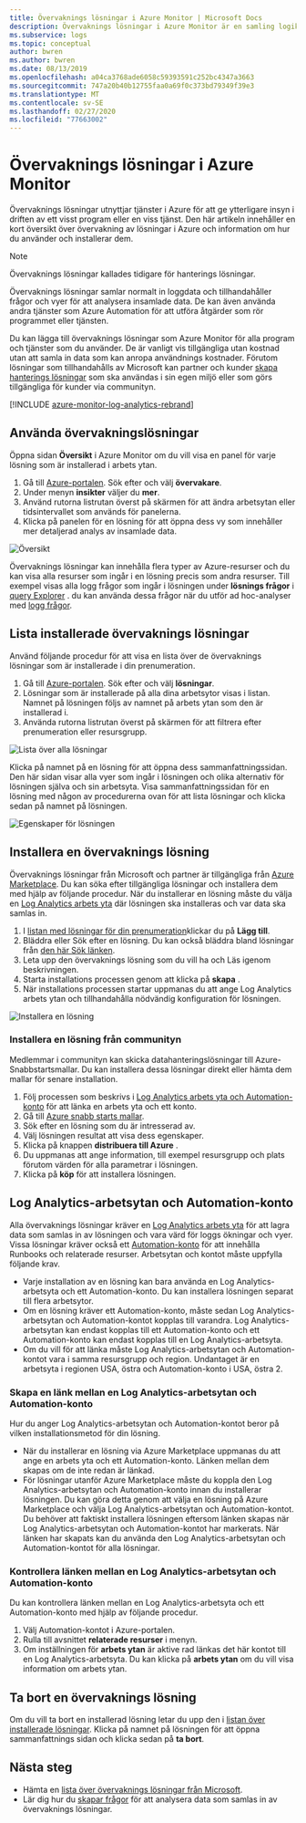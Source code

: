 ```yaml
---
title: Övervaknings lösningar i Azure Monitor | Microsoft Docs
description: Övervaknings lösningar i Azure Monitor är en samling logik-, visualiserings-och data hämtnings regler som tillhandahåller mått som pivoteras runt ett visst problemområden.  Den här artikeln innehåller information om hur du installerar och använder övervaknings lösningar.
ms.subservice: logs
ms.topic: conceptual
author: bwren
ms.author: bwren
ms.date: 08/13/2019
ms.openlocfilehash: a04ca3768ade6058c59393591c252bc4347a3663
ms.sourcegitcommit: 747a20b40b12755faa0a69f0c373bd79349f39e3
ms.translationtype: MT
ms.contentlocale: sv-SE
ms.lasthandoff: 02/27/2020
ms.locfileid: "77663002"
---
```

# <a name="monitoring-solutions-in-azure-monitor"></a>Övervaknings lösningar i Azure Monitor
Övervaknings lösningar utnyttjar tjänster i Azure för att ge ytterligare insyn i driften av ett visst program eller en viss tjänst. Den här artikeln innehåller en kort översikt över övervakning av lösningar i Azure och information om hur du använder och installerar dem.

> [!NOTE]
> Övervaknings lösningar kallades tidigare för hanterings lösningar.

Övervaknings lösningar samlar normalt in loggdata och tillhandahåller frågor och vyer för att analysera insamlade data. De kan även använda andra tjänster som Azure Automation för att utföra åtgärder som rör programmet eller tjänsten.

Du kan lägga till övervaknings lösningar som Azure Monitor för alla program och tjänster som du använder. De är vanligt vis tillgängliga utan kostnad utan att samla in data som kan anropa användnings kostnader. Förutom lösningar som tillhandahålls av Microsoft kan partner och kunder [skapa hanterings lösningar](solutions-creating.md) som ska användas i sin egen miljö eller som görs tillgängliga för kunder via communityn.

[!INCLUDE [azure-monitor-log-analytics-rebrand](../../../includes/azure-monitor-log-analytics-rebrand.md)]

## <a name="use-monitoring-solutions"></a>Använda övervakningslösningar
Öppna sidan **Översikt** i Azure Monitor om du vill visa en panel för varje lösning som är installerad i arbets ytan. 

1. Gå till [Azure-portalen](https://ms.portal.azure.com). Sök efter och välj **övervakare**.
1. Under menyn **insikter** väljer du **mer**.
1. Använd rutorna listrutan överst på skärmen för att ändra arbetsytan eller tidsintervallet som används för panelerna.
1. Klicka på panelen för en lösning för att öppna dess vy som innehåller mer detaljerad analys av insamlade data.

![Översikt](media/solutions/overview.png)

Övervaknings lösningar kan innehålla flera typer av Azure-resurser och du kan visa alla resurser som ingår i en lösning precis som andra resurser. Till exempel visas alla logg frågor som ingår i lösningen under **lösnings frågor** i [query Explorer](../log-query/get-started-portal.md#load-queries) . du kan använda dessa frågor när du utför ad hoc-analyser med [logg frågor](../log-query/log-query-overview.md).

## <a name="list-installed-monitoring-solutions"></a>Lista installerade övervaknings lösningar 
Använd följande procedur för att visa en lista över de övervaknings lösningar som är installerade i din prenumeration.

1. Gå till [Azure-portalen](https://ms.portal.azure.com). Sök efter och välj **lösningar**.
1. Lösningar som är installerade på alla dina arbetsytor visas i listan. Namnet på lösningen följs av namnet på arbets ytan som den är installerad i.
1. Använda rutorna listrutan överst på skärmen för att filtrera efter prenumeration eller resursgrupp.


![Lista över alla lösningar](media/solutions/list-solutions-all.png)

Klicka på namnet på en lösning för att öppna dess sammanfattningssidan. Den här sidan visar alla vyer som ingår i lösningen och olika alternativ för lösningen själva och sin arbetsyta. Visa sammanfattningssidan för en lösning med någon av procedurerna ovan för att lista lösningar och klicka sedan på namnet på lösningen.

![Egenskaper för lösningen](media/solutions/solution-properties.png)



## <a name="install-a-monitoring-solution"></a>Installera en övervaknings lösning
Övervaknings lösningar från Microsoft och partner är tillgängliga från [Azure Marketplace](https://azuremarketplace.microsoft.com). Du kan söka efter tillgängliga lösningar och installera dem med hjälp av följande procedur. När du installerar en lösning måste du välja en [Log Analytics arbets yta](../platform/manage-access.md) där lösningen ska installeras och var data ska samlas in.

1. I [listan med lösningar för din prenumeration](#list-installed-monitoring-solutions)klickar du på **Lägg till**.
1. Bläddra eller Sök efter en lösning. Du kan också bläddra bland lösningar från [den här Sök länken](https://azuremarketplace.microsoft.com/en-us/marketplace/apps/category/management-tools?page=1&subcategories=management-solutions).
1. Leta upp den övervaknings lösning som du vill ha och Läs igenom beskrivningen.
1. Starta installations processen genom att klicka på **skapa** .
1. När installations processen startar uppmanas du att ange Log Analytics arbets ytan och tillhandahålla nödvändig konfiguration för lösningen.

![Installera en lösning](media/solutions/install-solution.png)

### <a name="install-a-solution-from-the-community"></a>Installera en lösning från communityn
Medlemmar i communityn kan skicka datahanteringslösningar till Azure-Snabbstartsmallar. Du kan installera dessa lösningar direkt eller hämta dem mallar för senare installation.

1. Följ processen som beskrivs i [Log Analytics arbets yta och Automation-konto](#log-analytics-workspace-and-automation-account) för att länka en arbets yta och ett konto.
2. Gå till [Azure snabb starts mallar](https://azure.microsoft.com/documentation/templates/). 
3. Sök efter en lösning som du är intresserad av.
4. Välj lösningen resultat att visa dess egenskaper.
5. Klicka på knappen **distribuera till Azure** .
6. Du uppmanas att ange information, till exempel resursgrupp och plats förutom värden för alla parametrar i lösningen.
7. Klicka på **köp** för att installera lösningen.


## <a name="log-analytics-workspace-and-automation-account"></a>Log Analytics-arbetsytan och Automation-konto
Alla övervaknings lösningar kräver en [Log Analytics arbets yta](../platform/manage-access.md) för att lagra data som samlas in av lösningen och vara värd för loggs ökningar och vyer. Vissa lösningar kräver också ett [Automation-konto](../../automation/automation-security-overview.md#automation-account-overview) för att innehålla Runbooks och relaterade resurser. Arbetsytan och kontot måste uppfylla följande krav.

* Varje installation av en lösning kan bara använda en Log Analytics-arbetsyta och ett Automation-konto. Du kan installera lösningen separat till flera arbetsytor.
* Om en lösning kräver ett Automation-konto, måste sedan Log Analytics-arbetsytan och Automation-kontot kopplas till varandra. Log Analytics-arbetsytan kan endast kopplas till ett Automation-konto och ett Automation-konto kan endast kopplas till en Log Analytics-arbetsyta.
* Om du vill för att länka måste Log Analytics-arbetsytan och Automation-kontot vara i samma resursgrupp och region. Undantaget är en arbetsyta i regionen USA, östra och Automation-konto i USA, östra 2.

### <a name="create-a-link-between-a-log-analytics-workspace-and-automation-account"></a>Skapa en länk mellan en Log Analytics-arbetsytan och Automation-konto
Hur du anger Log Analytics-arbetsytan och Automation-kontot beror på vilken installationsmetod för din lösning.

* När du installerar en lösning via Azure Marketplace uppmanas du att ange en arbets yta och ett Automation-konto. Länken mellan dem skapas om de inte redan är länkad.
* För lösningar utanför Azure Marketplace måste du koppla den Log Analytics-arbetsytan och Automation-konto innan du installerar lösningen. Du kan göra detta genom att välja en lösning på Azure Marketplace och välja Log Analytics-arbetsytan och Automation-kontot. Du behöver att faktiskt installera lösningen eftersom länken skapas när Log Analytics-arbetsytan och Automation-kontot har markerats. När länken har skapats kan du använda den Log Analytics-arbetsytan och Automation-kontot för alla lösningar.

### <a name="verify-the-link-between-a-log-analytics-workspace-and-automation-account"></a>Kontrollera länken mellan en Log Analytics-arbetsytan och Automation-konto
Du kan kontrollera länken mellan en Log Analytics-arbetsyta och ett Automation-konto med hjälp av följande procedur.

1. Välj Automation-kontot i Azure-portalen.
1. Rulla till avsnittet **relaterade resurser** i menyn.
1. Om inställningen för **arbets ytan** är aktive rad länkas det här kontot till en Log Analytics-arbetsyta. Du kan klicka på **arbets ytan** om du vill visa information om arbets ytan.

## <a name="remove-a-monitoring-solution"></a>Ta bort en övervaknings lösning
Om du vill ta bort en installerad lösning letar du upp den i [listan över installerade lösningar](#list-installed-monitoring-solutions). Klicka på namnet på lösningen för att öppna sammanfattnings sidan och klicka sedan på **ta bort**.


## <a name="next-steps"></a>Nästa steg
* Hämta en [lista över övervaknings lösningar från Microsoft](solutions-inventory.md).
* Lär dig hur du [skapar frågor](../log-query/log-query-overview.md) för att analysera data som samlas in av övervaknings lösningar.

